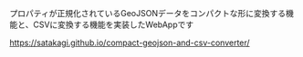 プロパティが正規化されているGeoJSONデータをコンパクトな形に変換する機能と、CSVに変換する機能を実装したWebAppです

https://satakagi.github.io/compact-geojson-and-csv-converter/
